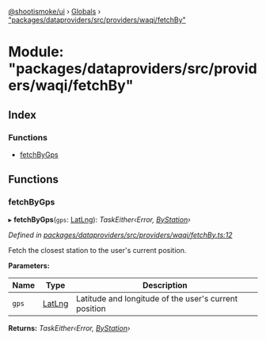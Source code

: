 [@shootismoke/ui](../README.md) › [Globals](../globals.md) › ["packages/dataproviders/src/providers/waqi/fetchBy"](_packages_dataproviders_src_providers_waqi_fetchby_.md)

# Module: "packages/dataproviders/src/providers/waqi/fetchBy"

## Index

### Functions

* [fetchByGps](_packages_dataproviders_src_providers_waqi_fetchby_.md#fetchbygps)

## Functions

###  fetchByGps

▸ **fetchByGps**(`gps`: [LatLng](../interfaces/_packages_dataproviders_src_types_.latlng.md)): *TaskEither‹Error, [ByStation](_packages_dataproviders_src_providers_aqicn_validation_.md#bystation)›*

*Defined in [packages/dataproviders/src/providers/waqi/fetchBy.ts:12](https://github.com/shootismoke/common/blob/c0e7829/packages/dataproviders/src/providers/waqi/fetchBy.ts#L12)*

Fetch the closest station to the user's current position.

**Parameters:**

Name | Type | Description |
------ | ------ | ------ |
`gps` | [LatLng](../interfaces/_packages_dataproviders_src_types_.latlng.md) | Latitude and longitude of the user's current position  |

**Returns:** *TaskEither‹Error, [ByStation](_packages_dataproviders_src_providers_aqicn_validation_.md#bystation)›*
